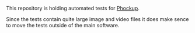 This repository is holding automated tests for [Phockup](https://github.com/ivandokov/phockup).

Since the tests contain quite large image and video files it does make sence to move the tests outside of the main software.
